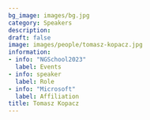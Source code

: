 ```yaml
---
bg_image: images/bg.jpg
category: Speakers
description: 
draft: false
image: images/people/tomasz-kopacz.jpg
information:
- info: "NGSchool2023"
  label: Events
- info: speaker
  label: Role
- info: "Microsoft"
  label: Affiliation
title: Tomasz Kopacz
---
```

